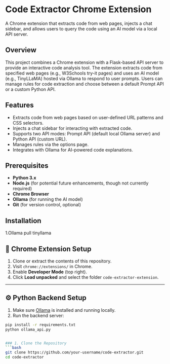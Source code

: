 # Code Extractor Chrome Extension

A Chrome extension that extracts code from web pages, injects a chat sidebar, and allows users to query the code using an AI model via a local API server.

## Overview

This project combines a Chrome extension with a Flask-based API server to provide an interactive code analysis tool. The extension extracts code from specified web pages (e.g., W3Schools try-it pages) and uses an AI model (e.g., TinyLLaMA) hosted via Ollama to respond to user prompts. Users can manage rules for code extraction and choose between a default Prompt API or a custom Python API.

## Features
- Extracts code from web pages based on user-defined URL patterns and CSS selectors.
- Injects a chat sidebar for interacting with extracted code.
- Supports two API modes: Prompt API (default local Ollama server) and Python API (custom URL).
- Manages rules via the options page.
- Integrates with Ollama for AI-powered code explanations.

## Prerequisites
- **Python 3.x**
- **Node.js** (for potential future enhancements, though not currently required)
- **Chrome Browser**
- **Ollama** (for running the AI model)
- **Git** (for version control, optional)

## Installation
1.Ollama pull tinyllama

## 🧩 Chrome Extension Setup

1. Clone or extract the contents of this repository.
2. Visit `chrome://extensions/` in Chrome.
3. Enable **Developer Mode** (top right).
4. Click **Load unpacked** and select the folder `code-extractor-extension`.

---

## ⚙️ Python Backend Setup

1. Make sure [Ollama](https://ollama.com/) is installed and running locally.
2. Run the backend server:

```bash
pip install -r requirements.txt
python ollama_api.py


### 1. Clone the Repository
```bash
git clone https://github.com/your-username/code-extractor.git
cd code-extractor